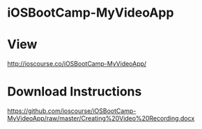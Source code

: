 # iOSBootCamp-MyVideoApp
# View
http://ioscourse.co/iOSBootCamp-MyVideoApp/

# Download Instructions 
https://github.com/ioscourse/iOSBootCamp-MyVideoApp/raw/master/Creating%20Video%20Recording.docx
